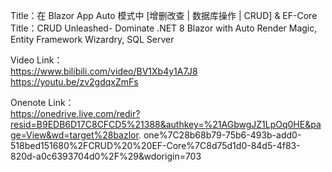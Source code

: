 Title：在 Blazor App Auto 模式中 [增删改查 | 数据库操作 | CRUD] & EF-Core
Title：CRUD Unleashed- Dominate .NET 8 Blazor with Auto Render Magic, Entity Framework Wizardry, SQL Server

Video Link：  
https://www.bilibili.com/video/BV1Xb4y1A7J8
https://youtu.be/zv2gdqxZmFs

Onenote Link：  
https://onedrive.live.com/redir?resid=B9EDB6D17C8CFCD5%21388&authkey=%21AGbwgJZ1LpOq0HE&page=View&wd=target%28bazlor. one%7C28b68b79-75b6-493b-add0-518bed151680%2FCRUD%20%20EF-Core%7C8d75d1d0-84d5-4f83-820d-a0c6393704d0%2F%29&wdorigin=703
